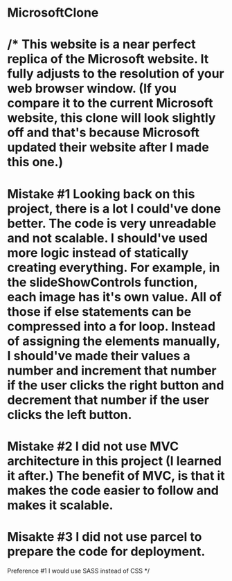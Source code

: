 # MicrosoftClone
/*
  This website is a near perfect replica of the Microsoft website. 
  It fully adjusts to the resolution of your web browser window. 
  (If you compare it to the current Microsoft website, this clone will 
  look slightly off and that's because Microsoft updated their website after I made this one.)
  =========================================================================================
  Mistake #1
  Looking back on this project, there is a lot I could've done better. The code is very unreadable
  and not scalable. I should've used more logic instead of statically creating everything. For example,
  in the slideShowControls function, each image has it's own value. All of those if else statements can be 
  compressed into a for loop. Instead of assigning the elements manually, I should've made their values a number
  and increment that number if the user clicks the right button and decrement that number if the user clicks the
  left button.
  ==========================================================================================
  Mistake #2
  I did not use MVC architecture in this project (I learned it after.) The benefit of MVC, is that it makes the code
  easier to follow and makes it scalable.
  ===========================================================================================
  Misakte #3
  I did not use parcel to prepare the code for deployment.
  ===========================================================================================
  Preference #1
  I would use SASS instead of CSS
*/
